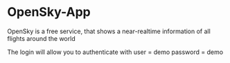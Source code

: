 # OpenSky-App

OpenSky is a free service, that shows a near-realtime information of all flights around the world

The login will allow you to authenticate with
user = demo
password = demo
